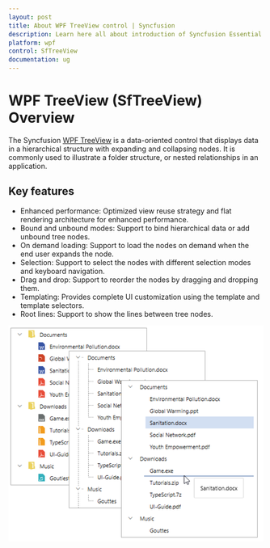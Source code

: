 ```yaml
---
layout: post
title: About WPF TreeView control | Syncfusion
description: Learn here all about introduction of Syncfusion Essential Studio WPF TreeView (SfTreeView) control, its elements and more.
platform: wpf
control: SfTreeView
documentation: ug
---
```

# WPF TreeView (SfTreeView) Overview

The Syncfusion [WPF TreeView](https://www.syncfusion.com/wpf-controls/treeview) is a data-oriented control that displays data in a hierarchical structure with expanding and collapsing nodes. It is commonly used to illustrate a folder structure, or nested relationships in an application.

## Key features

* Enhanced performance: Optimized view reuse strategy and flat rendering architecture for enhanced performance.
* Bound and unbound modes: Support to bind hierarchical data or add unbound tree nodes.
* On demand loading: Support to load the nodes on demand when the end user expands the node.
* Selection: Support to select the nodes with different selection modes and keyboard navigation.
* Drag and drop: Support to reorder the nodes by dragging and dropping them.
* Templating: Provides complete UI customization using the template and template selectors.
* Root lines: Support to show the lines between tree nodes.

![WPF TreeView Control](Overview_images/wpf-treeview-control.png)